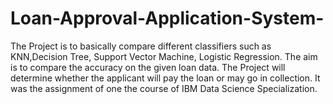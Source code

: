 # Loan-Approval-Application-System-

The Project is to basically compare different classifiers such as KNN,Decision Tree, Support Vector Machine, Logistic Regression. The aim is to compare the accuracy on the given loan data. The Project will determine whether the applicant will pay the loan or may go in collection.
It was the assignment of one the course of IBM Data Science Specialization.
